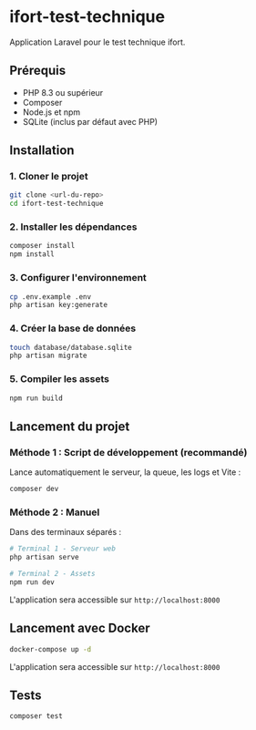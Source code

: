 # ifort-test-technique

Application Laravel pour le test technique ifort.

## Prérequis

- PHP 8.3 ou supérieur
- Composer
- Node.js et npm
- SQLite (inclus par défaut avec PHP)

## Installation

### 1. Cloner le projet

```bash
git clone <url-du-repo>
cd ifort-test-technique
```

### 2. Installer les dépendances

```bash
composer install
npm install
```

### 3. Configurer l'environnement

```bash
cp .env.example .env
php artisan key:generate
```

### 4. Créer la base de données

```bash
touch database/database.sqlite
php artisan migrate
```

### 5. Compiler les assets

```bash
npm run build
```

## Lancement du projet

### Méthode 1 : Script de développement (recommandé)

Lance automatiquement le serveur, la queue, les logs et Vite :

```bash
composer dev
```

### Méthode 2 : Manuel

Dans des terminaux séparés :

```bash
# Terminal 1 - Serveur web
php artisan serve

# Terminal 2 - Assets
npm run dev
```

L'application sera accessible sur `http://localhost:8000`

## Lancement avec Docker

```bash
docker-compose up -d
```

L'application sera accessible sur `http://localhost:8000`

## Tests

```bash
composer test
```
